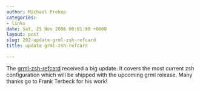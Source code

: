 ```yaml
---
author: Michael Prokop
categories:
- links
date: Sat, 25 Nov 2006 00:01:00 +0000
layout: post
slug: 202-update-grml-zsh-refcard
title: update grml-zsh-refcard

---
```

The [grml\-zsh\-refcard](http://grml.org/zsh/#grmlzshrefcard) received a big update. It covers the most current zsh configuration which will be shipped with the upcoming grml release. Many thanks go to Frank Terbeck for his work!
